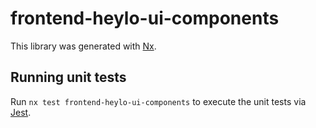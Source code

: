 # frontend-heylo-ui-components

This library was generated with [Nx](https://nx.dev).

## Running unit tests

Run `nx test frontend-heylo-ui-components` to execute the unit tests via [Jest](https://jestjs.io).
